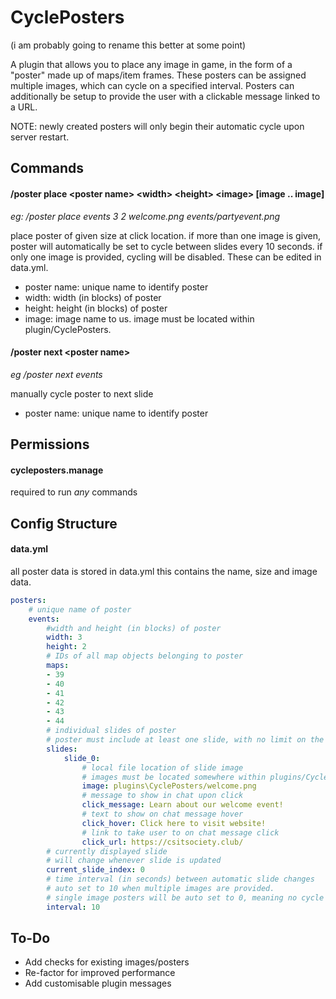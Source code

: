 # CyclePosters

(i am probably going to rename this better at some point)

A plugin that allows you to place any image in game, in the form of a "poster" made up of maps/item frames. These posters can be assigned multiple images, which can cycle on a specified interval. Posters can additionally be setup to provide the user with a clickable message linked to  a URL. 

NOTE: newly created posters will only begin their automatic cycle upon server restart. 

## Commands
#### /poster place \<poster name> \<width> \<height> \<image> [image .. image]
*eg: /poster place events 3 2 welcome.png events/partyevent.png*

place poster of given size at click location. if more than one image is given, poster will automatically be set to cycle between slides every 10 seconds. if only one image is provided, cycling will be disabled. These can be edited in data.yml.

* poster name: unique name to identify poster
* width: width (in blocks) of poster
* height: height (in blocks) of poster
* image: image name to us. image must be located within plugin/CyclePosters. 

#### /poster next \<poster name>
*eg /poster next events*

manually cycle poster to next slide
* poster name: unique name to identify poster

## Permissions

#### cycleposters.manage
required to run *any* commands

## Config Structure

#### data.yml
all poster data is stored in data.yml
this contains the name, size and image data. 
```yaml
posters:
    # unique name of poster
    events:
        #width and height (in blocks) of poster
        width: 3
        height: 2
        # IDs of all map objects belonging to poster
        maps: 
        - 39
        - 40
        - 41
        - 42
        - 43
        - 44
        # individual slides of poster
        # poster must include at least one slide, with no limit on the total amount
        slides: 
            slide_0:
                # local file location of slide image
                # images must be located somewhere within plugins/CyclePosters
                image: plugins\CyclePosters/welcome.png
                # message to show in chat upon click
                click_message: Learn about our welcome event!
                # text to show on chat message hover
                click_hover: Click here to visit website!
                # link to take user to on chat message click
                click_url: https://csitsociety.club/
        # currently displayed slide
        # will change whenever slide is updated
        current_slide_index: 0
        # time interval (in seconds) between automatic slide changes
        # auto set to 10 when multiple images are provided. 
        # single image posters will be auto set to 0, meaning no cycle will take place.
        interval: 10
```

## To-Do
* Add checks for existing images/posters
* Re-factor for improved performance
* Add customisable plugin messages